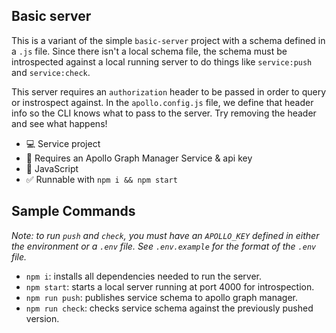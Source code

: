 ## Basic server

This is a variant of the simple `basic-server` project with a schema defined in
a `.js` file. Since there isn't a local schema file, the schema must be introspected
against a local running server to do things like `service:push` and `service:check`.

This server requires an `authorization` header to be passed in order to query or
instrospect against. In the `apollo.config.js` file, we define that header info
so the CLI knows what to pass to the server. Try removing the header and see
what happens!

- 💻 Service project
- 🚀 Requires an Apollo Graph Manager Service & api key
- 💪 JavaScript
- ✅ Runnable with `npm i && npm start`

## Sample Commands

_Note: to run `push` and `check`, you must have an `APOLLO_KEY` defined in either the environment or a `.env` file. See `.env.example` for the format of the `.env` file._

- `npm i`: installs all dependencies needed to run the server.
- `npm start`: starts a local server running at port 4000 for introspection.
- `npm run push`: publishes service schema to apollo graph manager.
- `npm run check`: checks service schema against the previously pushed version.
